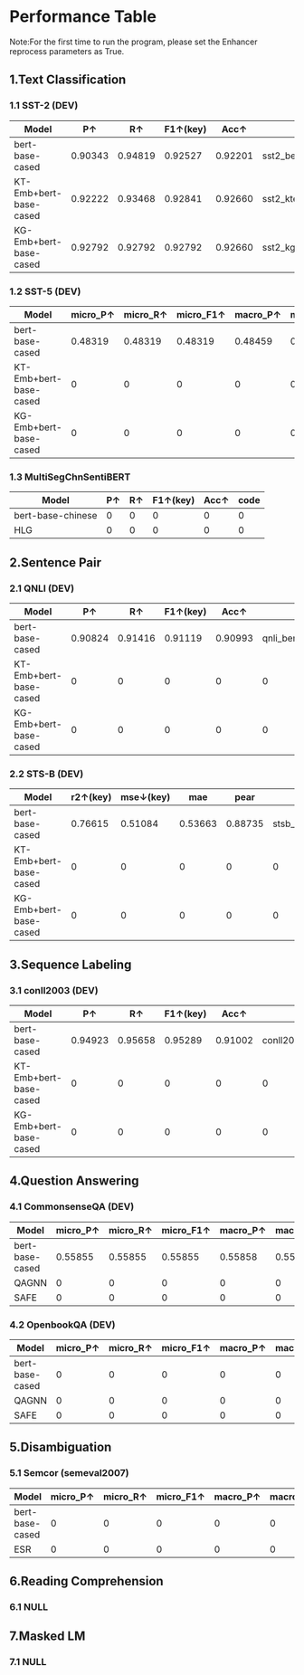
#  Performance Table
Note:For the first time to run the program, please set the Enhancer reprocess parameters as True.

## 1.Text Classification

### 1.1 SST-2 (DEV)

| Model | P↑ | R↑ | F1↑(key) | Acc↑ | code |
|---|---|---|---|---|---|
| bert-base-cased | 0.90343 | 0.94819 | 0.92527 | 0.92201 | sst2_bert_base_cased.py |
| KT-Emb+bert-base-cased | 0.92222 | 0.93468 | 0.92841 | 0.92660 | sst2_ktemb_bert_base_cased.py |
| KG-Emb+bert-base-cased | 0.92792 | 0.92792 | 0.92792 | 0.92660 | sst2_kgemb_bert_base_cased.py |

### 1.2 SST-5 (DEV)

| Model | micro_P↑ | micro_R↑ | micro_F1↑ | macro_P↑ | macro_R↑ | macro_F1↑(key) | Acc↑ | code |
|---|---|---|---|---|---|---|---|---|
| bert-base-cased | 0.48319 | 0.48319 | 0.48319 | 0.48459 | 0.46527 | 0.47156 | 0.48319 | sst5_bert_base_cased.py | 
| KT-Emb+bert-base-cased | 0 | 0 | 0 | 0 | 0 | 0 | 0 | 0 | 
| KG-Emb+bert-base-cased | 0 | 0 | 0 | 0 | 0 | 0 | 0 | 0 |

### 1.3 MultiSegChnSentiBERT

| Model | P↑ | R↑ | F1↑(key) | Acc↑ | code |
|---|---|---|---|---|---|
| bert-base-chinese | 0 | 0 | 0 | 0 | 0 |
| HLG | 0 | 0 | 0 | 0 | 0 |

## 2.Sentence Pair

### 2.1 QNLI (DEV)

| Model | P↑ | R↑ | F1↑(key) | Acc↑ | code |
|---|---|---|---|---|---|
| bert-base-cased | 0.90824 | 0.91416 | 0.91119 | 0.90993 | qnli_bert_base_cased.py |
| KT-Emb+bert-base-cased | 0 | 0 | 0 | 0 | 0 |
| KG-Emb+bert-base-cased | 0 | 0 | 0 | 0 | 0 |

### 2.2 STS-B (DEV)

| Model | r2↑(key) | mse↓(key) | mae | pear | code |
|---|---|---|---|---|---|
| bert-base-cased | 0.76615 | 0.51084 | 0.53663 | 0.88735 | stsb_bert_base_cased.py | 
| KT-Emb+bert-base-cased | 0 | 0 | 0 | 0 | 0 | 
| KG-Emb+bert-base-cased | 0 | 0 | 0 | 0 | 0 |

## 3.Sequence Labeling

### 3.1 conll2003 (DEV)

| Model | P↑ | R↑ | F1↑(key) | Acc↑ | code |
|---|---|---|---|---|---|
| bert-base-cased | 0.94923 | 0.95658 | 0.95289 | 0.91002 | conll2003_bert_base_cased.py |
| KT-Emb+bert-base-cased | 0 | 0 | 0 | 0 | 0 |
| KG-Emb+bert-base-cased | 0 | 0 | 0 | 0 | 0 |

## 4.Question Answering

### 4.1 CommonsenseQA (DEV)

| Model | micro_P↑ | micro_R↑ | micro_F1↑ | macro_P↑ | macro_R↑ | macro_F1↑(key) | Acc↑ | code |
|---|---|---|---|---|---|---|---|---|
| bert-base-cased | 0.55855 | 0.55855 | 0.55855 | 0.55858 | 0.55801 |  0.55816 | 0.55855 | commonsense_qa_bert_base_cased.py | 
| QAGNN | 0 | 0 | 0 | 0 | 0 | 0 | 0 | 0 |
| SAFE | 0 | 0 | 0 | 0 | 0 | 0 | 0 | 0 |

### 4.2 OpenbookQA (DEV)

| Model | micro_P↑ | micro_R↑ | micro_F1↑ | macro_P↑ | macro_R↑ | macro_F1↑(key) | Acc↑ | code |
|---|---|---|---|---|---|---|---|---|
| bert-base-cased | 0 | 0 | 0 | 0 | 0 | 0 | 0 | 0 | 
| QAGNN | 0 | 0 | 0 | 0 | 0 | 0 | 0 | 0 |
| SAFE | 0 | 0 | 0 | 0 | 0 | 0 | 0 | 0 |


## 5.Disambiguation

### 5.1 Semcor (semeval2007)

| Model | micro_P↑ | micro_R↑ | micro_F1↑ | macro_P↑ | macro_R↑ | macro_F1↑(key) | Acc↑ | code |
|---|---|---|---|---|---|---|---|---|
| bert-base-cased | 0 | 0 | 0 | 0 | 0 | 0 | 0 | 0 |
| ESR | 0 | 0 | 0 | 0 | 0 | 0 | 0 | 0 |


## 6.Reading Comprehension

### 6.1 NULL


## 7.Masked LM

### 7.1 NULL